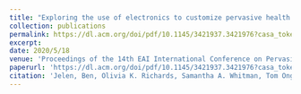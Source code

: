 ```yaml
---
title: "Exploring the use of electronics to customize pervasive health technologies with older adult crafters"
collection: publications
permalink: https://dl.acm.org/doi/pdf/10.1145/3421937.3421976?casa_token=tEjagOSTLbwAAAAA:FTpLz0sVb2fRzmm39RfcXeRa2vuWUubYMxZh4iNDsqKNzgSEYubHs-MSoJOJDmQUo5rsV63p4PHWeVU
excerpt: 
date: 2020/5/18
venue: 'Proceedings of the 14th EAI International Conference on Pervasive Computing Technologies for Healthcare'
paperurl: 'https://dl.acm.org/doi/pdf/10.1145/3421937.3421976?casa_token=tEjagOSTLbwAAAAA:FTpLz0sVb2fRzmm39RfcXeRa2vuWUubYMxZh4iNDsqKNzgSEYubHs-MSoJOJDmQUo5rsV63p4PHWeVU'
citation: 'Jelen, Ben, Olivia K. Richards, Samantha A. Whitman, Tom Ongwere, K. Cassie Kresnye, and Katie A. Siek. "Exploring the use of electronics to customize pervasive health technologies with older adult crafters." In Proceedings of the 14th EAI International Conference on Pervasive Computing Technologies for Healthcare, pp. 166-178. 2020.'
---
```

